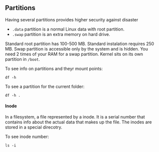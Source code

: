 ## Partitions
Having several partitions provides higher security against disaster
- ```.data``` partition is a normal Linux data with root partition.
- ```.swap``` partition is an extra memory on hard drive.

Standard root partition has 100-500 MB. Standard instalation requires 250 MB. Swap partition is accessible only by the system and is hidden. You need 2 times of your RAM for a swap partition. Kernel sits on its own partition in ```/boot```.

To see info on partitions and theyr mount points:
```
df -h
```
To see a partition for the current folder:
```
df -h .
```

#### Inode
In a filesystem, a file represented by a inode. It is a serial number that contains info about the actual data that makes up the file. The inodes are stored in a special direcotry.

To see inode number:
```
ls -i
```
